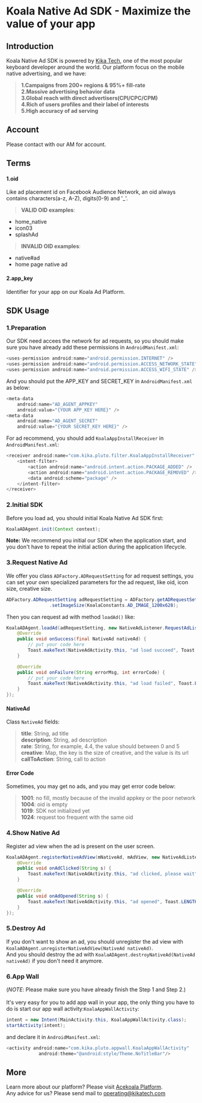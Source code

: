# Koala Native Ad SDK - Maximize the value of your app

## Introduction
Koala Native Ad SDK is powered by [Kika Tech](http://kikatech.com/), one of the most popular keyboard developer around the world.
Our platform focus on the mobile native advertising, and we have:
> **1.Campaigns from 200+ regions & 95%+ fill-rate**<br/>
> **2.Massive advertising behavior data**<br/>
> **3.Global reach with direct advertisers(CPI/CPC/CPM)**<br/>
> **4.Rich of users profiles and their label of interests**<br/>
> **5.High accuracy of ad serving**<br/>

## Account
Please contact with our AM for account.

## Terms
#### 1.oid
Like ad placement id on Facebook Audience Network, an oid always contains characters(a-z, A-Z), digits(0-9) and '_'.
> **VALID OID examples**:
- home_native
- icon03
- splashAd

> **INVALID OID examples**:
- native#ad
- home page native ad

#### 2.app_key
Identifier for your app on our Koala Ad Platform.

## SDK Usage
### 1.Preparation
Our SDK need accees the network for ad requests, so you should make sure you have already add these permissions in `AndroidManifest.xml`:

```java
<uses-permission android:name="android.permission.INTERNET" />
<uses-permission android:name="android.permission.ACCESS_NETWORK_STATE" />
<uses-permission android:name="android.permission.ACCESS_WIFI_STATE" />
```

And you should put the APP_KEY and SECRET_KEY in `AndroidManifest.xml` as below:

```java
<meta-data
    android:name="AD_AGENT_APPKEY"
    android:value="{YOUR APP_KEY HERE}" />
<meta-data
    android:name="AD_AGENT_SECRET"
    android:value="{YOUR SECRET_KEY HERE}" />
```

For ad recommend, you should add `KoalaAppInstallReceiver` in `AndroidManifest.xml`:

```java
<receiver android:name="com.kika.pluto.filter.KoalaAppInstallReceiver" >
    <intent-filter>
        <action android:name="android.intent.action.PACKAGE_ADDED" />
        <action android:name="android.intent.action.PACKAGE_REMOVED" />
        <data android:scheme="package" />
    </intent-filter>
</receiver>
```

### 2.Initial SDK
Before you load ad, you should initial Koala Native Ad SDK first:


```java
KoalaADAgent.init(Context context);
```

**Note:** We recommend you initial our SDK when the application start, and you don't have to repeat the initial action during the application lifecycle.

### 3.Request Native Ad
We offer you class `ADFactory.ADRequestSetting` for ad request settings, you can set your own specialized parameters for the
ad request, like oid, icon size, creative size.

```java
ADFactory.ADRequestSetting adRequestSetting = ADFactory.getADRequestSetting({YOUR AD OID})
                .setImageSize(KoalaConstants.AD_IMAGE_1200x628);
```

Then you can request ad with method `loadAd()` like:

```java
KoalaADAgent.loadAd(adRequestSetting, new NativeAdListener.RequestAdListener() {
    @Override
    public void onSuccess(final NativeAd nativeAd) {
        // put your code here
        Toast.makeText(NativeAdActivity.this, "ad load succeed", Toast.LENGTH_SHORT).show();
    }

    @Override
    public void onFailure(String errorMsg, int errorCode) {
        // put your code here
        Toast.makeText(NativeAdActivity.this, "ad load failed", Toast.LENGTH_SHORT).show();
    }
});
```

#### NativeAd
Class `NativeAd` fields:
> **title**: String, ad title<br/>
> **description**: String, ad description<br/>
> **rate**: String, for example, 4.4, the value should between 0 and 5<br/>
> **creative**: Map, the key is the size of creative, and the value is its url<br/>
> **callToAction**: String, call to action<br/>

#### Error Code
Sometimes, you may get no ads, and you may get error code below:
> **1001**: no fill, mostly because of the invalid appkey or the poor network<br/>
> **1004**: oid is empty<br/>
> **1019**: SDK not initialized yet<br/>
> **1024**: request too frequent with the same oid<br/>

### 4.Show Native Ad
Register ad view when the ad is present on the user screen.

```java
KoalaADAgent.registerNativeAdView(mNativeAd, mAdView, new NativeAdListener.NativeAdClickedListener() {
    @Override
    public void onAdClicked(String s) {
        Toast.makeText(NativeAdActivity.this, "ad clicked, please wait", Toast.LENGTH_SHORT).show();
    }

    @Override
    public void onAdOpened(String s) {
        Toast.makeText(NativeAdActivity.this, "ad opened", Toast.LENGTH_SHORT).show();
    }
});
```

### 5.Destroy Ad
If you don't want to show an ad, you should unregister the ad view with `KoalaADAgent.unregisterNativeAdView(NativeAd nativeAd)`.<br/>
And you should destroy the ad with `KoalaADAgent.destroyNativeAd(NativeAd nativeAd)` if you don't need it anymore.

### 6.App Wall
(*NOTE*: Please make sure you have already finish the Step 1 and Step 2.)<br/><br/>
It's very easy for you to add app wall in your app, the only thing you have to do is start our app wall activity:`KoalaAppWallActivity`:
```java
intent = new Intent(MainActivity.this, KoalaAppWallActivity.class);
startActivity(intent);
```
and declare it in `AndroidManifest.xml`:
```java
<activity android:name="com.kika.pluto.appwall.KoalaAppWallActivity"
            android:theme="@android:style/Theme.NoTitleBar"/>
```

## More
Learn more about our platform?  Please visit [Acekoala Platform](http://www.acekoala.com/).<br/>
Any advice for us?  Please send mail to [operating@kikatech.com](operating@kikatech.com)

